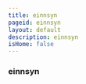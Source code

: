 ```yaml
---
title: einnsyn
pageid: einnsyn
layout: default
description: einnsyn
isHome: false
---
```


### einnsyn
